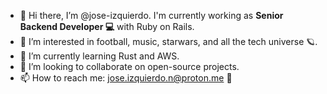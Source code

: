 - 🖖 Hi there, I’m @jose-izquierdo. I'm currently working as **Senior Backend Developer 💻** with Ruby on Rails.
- 👀 I’m interested in football, music, starwars, and all the tech universe 🪐. 
- 🌱 I’m currently learning Rust and AWS. 
- 💞️ I’m looking to collaborate on open-source projects. 
- 📫 How to reach me: [jose.izquierdo.n@proton.me](mailto:jose.izquierdo.n@proton.me) 📩

<!---
jose-izquierdo/jose-izquierdo is a ✨ special ✨ repository because its `README.md` (this file) appears on your GitHub profile.
You can click the Preview link to take a look at your changes.
--->
